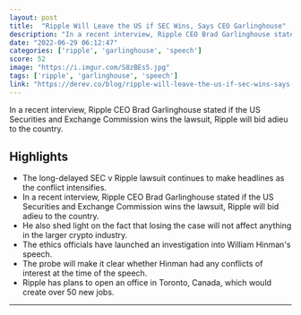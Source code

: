 ```yaml
---
layout: post
title:  "Ripple Will Leave the US if SEC Wins, Says CEO Garlinghouse"
description: "In a recent interview, Ripple CEO Brad Garlinghouse stated if the US Securities and Exchange Commission wins the lawsuit, Ripple will bid adieu to the country."
date: "2022-06-29 06:12:47"
categories: ['ripple', 'garlinghouse', 'speech']
score: 52
image: "https://i.imgur.com/S8zBEs5.jpg"
tags: ['ripple', 'garlinghouse', 'speech']
link: "https://derev.co/blog/ripple-will-leave-the-us-if-sec-wins-says-ceo-garlinghouse"
---
```


In a recent interview, Ripple CEO Brad Garlinghouse stated if the US Securities and Exchange Commission wins the lawsuit, Ripple will bid adieu to the country.

## Highlights

- The long-delayed SEC v Ripple lawsuit continues to make headlines as the conflict intensifies.
- In a recent interview, Ripple CEO Brad Garlinghouse stated if the US Securities and Exchange Commission wins the lawsuit, Ripple will bid adieu to the country.
- He also shed light on the fact that losing the case will not affect anything in the larger crypto industry.
- The ethics officials have launched an investigation into William Hinman's speech.
- The probe will make it clear whether Hinman had any conflicts of interest at the time of the speech.
- Ripple has plans to open an office in Toronto, Canada, which would create over 50 new jobs.

---
